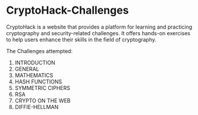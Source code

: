 # CryptoHack-Challenges

CryptoHack is a website that provides a platform for learning and practicing cryptography and security-related challenges. It offers hands-on exercises to help users enhance their skills in the field of cryptography.

The Challenges attempted:
1. INTRODUCTION
2. GENERAL
3. MATHEMATICS
4. HASH FUNCTIONS
5. SYMMETRIC CIPHERS
6. RSA
7. CRYPTO ON THE WEB
8. DIFFIE-HELLMAN

